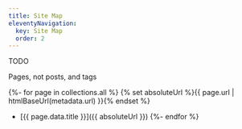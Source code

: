 ```yaml
---
title: Site Map
eleventyNavigation:
  key: Site Map
  order: 2
---
```


TODO

Pages, not posts, and tags

{%- for page in collections.all %}
{% set absoluteUrl %}{{ page.url | htmlBaseUrl(metadata.url) }}{% endset %}

- [{{ page.data.title }}]({{ absoluteUrl }})
  {%- endfor %}
